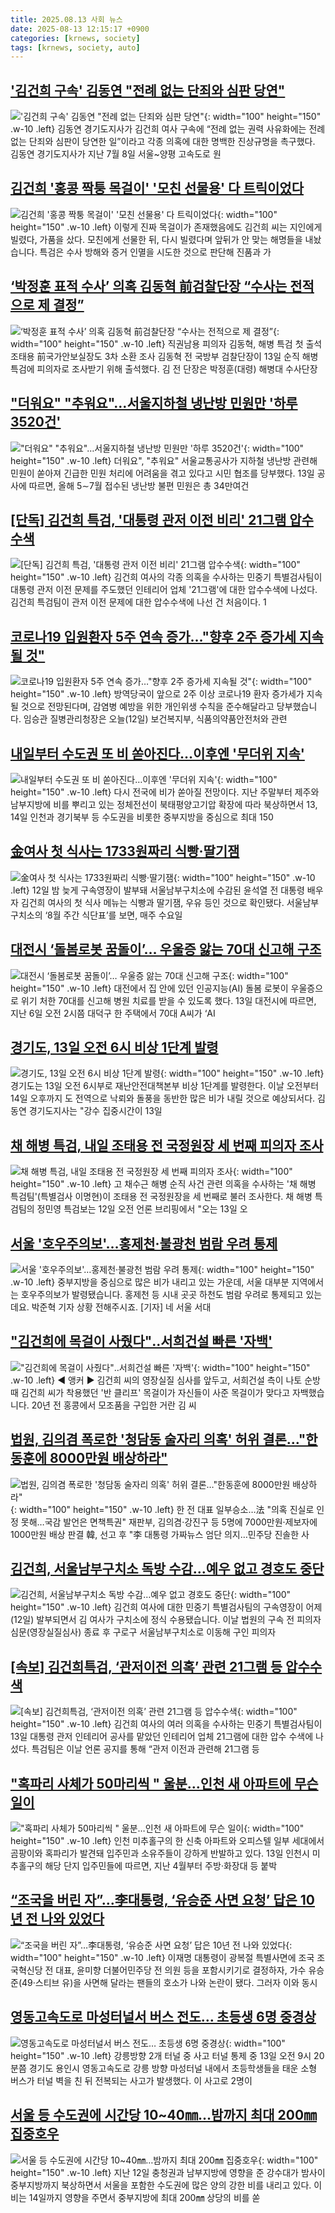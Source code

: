 ```yaml
---
title: 2025.08.13 사회 뉴스
date: 2025-08-13 12:15:17 +0900
categories: [krnews, society]
tags: [krnews, society, auto]
---
```

## ['김건희 구속' 김동연 "전례 없는 단죄와 심판 당연"](https://n.news.naver.com/mnews/article/018/0006088436)

!['김건희 구속' 김동연 "전례 없는 단죄와 심판 당연"](https://mimgnews.pstatic.net/image/origin/018/2025/08/13/6088436.jpg?type=nf220_150){: width="100" height="150" .w-10 .left}
김동연 경기도지사가 김건희 여사 구속에 “전례 없는 권력 사유화에는 전례 없는 단죄와 심판이 당연한 일”이라고 각종 의혹에 대한 명백한 진상규명을 촉구했다. 김동연 경기도지사가 지난 7월 8일 서울~양평 고속도로 원

## [김건희 '홍콩 짝퉁 목걸이' '모친 선물용' 다 트릭이었다](https://n.news.naver.com/mnews/article/437/0000452475)

![김건희 '홍콩 짝퉁 목걸이' '모친 선물용' 다 트릭이었다](https://mimgnews.pstatic.net/image/origin/437/2025/08/12/452475.jpg?type=nf220_150){: width="100" height="150" .w-10 .left}
이렇게 진짜 목걸이가 존재했음에도 김건희 씨는 지인에게 빌렸다, 가품을 샀다. 모친에게 선물한 뒤, 다시 빌렸다며 앞뒤가 안 맞는 해명들을 내놨습니다. 특검은 수사 방해와 증거 인멸을 시도한 것으로 판단해 진품과 가

## [‘박정훈 표적 수사’ 의혹 김동혁 前검찰단장 “수사는 전적으로 제 결정”](https://n.news.naver.com/mnews/article/023/0003922826)

![‘박정훈 표적 수사’ 의혹 김동혁 前검찰단장 “수사는 전적으로 제 결정”](https://mimgnews.pstatic.net/image/origin/023/2025/08/13/3922826.jpg?type=nf220_150){: width="100" height="150" .w-10 .left}
직권남용 피의자 김동혁, 해병 특검 첫 출석 조태용 前국가안보실장도 3차 소환 조사 김동혁 전 국방부 검찰단장이 13일 순직 해병 특검에 피의자로 조사받기 위해 출석했다. 김 전 단장은 박정훈(대령) 해병대 수사단장

## ["더워요" "추워요"…서울지하철 냉난방 민원만 '하루 3520건'](https://n.news.naver.com/mnews/article/025/0003461675)

!["더워요" "추워요"…서울지하철 냉난방 민원만 '하루 3520건'](https://mimgnews.pstatic.net/image/origin/025/2025/08/13/3461675.jpg?type=nf220_150){: width="100" height="150" .w-10 .left}
더워요", "추워요" 서울교통공사가 지하철 냉난방 관련해 민원이 쏟아져 긴급한 민원 처리에 어려움을 겪고 있다고 시민 협조를 당부했다. 13일 공사에 따르면, 올해 5∼7월 접수된 냉난방 불편 민원은 총 34만여건

## [[단독] 김건희 특검, '대통령 관저 이전 비리' 21그램 압수수색](https://n.news.naver.com/mnews/article/469/0000881294)

![[단독] 김건희 특검, '대통령 관저 이전 비리' 21그램 압수수색](https://mimgnews.pstatic.net/image/origin/469/2025/08/13/881294.jpg?type=nf220_150){: width="100" height="150" .w-10 .left}
김건희 여사의 각종 의혹을 수사하는 민중기 특별검사팀이 대통령 관저 이전 문제를 주도했던 인테리어 업체 '21그램'에 대한 압수수색에 나섰다. 김건희 특검팀이 관저 이전 문제에 대한 압수수색에 나선 건 처음이다. 1

## [코로나19 입원환자 5주 연속 증가…"향후 2주 증가세 지속될 것"](https://n.news.naver.com/mnews/article/057/0001902047)

![코로나19 입원환자 5주 연속 증가…"향후 2주 증가세 지속될 것"](https://mimgnews.pstatic.net/image/origin/057/2025/08/12/1902047.jpg?type=nf220_150){: width="100" height="150" .w-10 .left}
방역당국이 앞으로 2주 이상 코로나19 환자 증가세가 지속될 것으로 전망된다며, 감염병 예방을 위한 개인위생 수칙을 준수해달라고 당부했습니다. 임승관 질병관리청장은 오늘(12일) 보건복지부, 식품의약품안전처와 관련

## [내일부터 수도권 또 비 쏟아진다…이후엔 '무더위 지속'](https://n.news.naver.com/mnews/article/015/0005169731)

![내일부터 수도권 또 비 쏟아진다…이후엔 '무더위 지속'](https://mimgnews.pstatic.net/image/origin/015/2025/08/12/5169731.jpg?type=nf220_150){: width="100" height="150" .w-10 .left}
다시 전국에 비가 쏟아질 전망이다. 지난 주말부터 제주와 남부지방에 비를 뿌리고 있는 정체전선이 북태평양고기압 확장에 따라 북상하면서 13, 14일 인천과 경기북부 등 수도권을 비롯한 중부지방을 중심으로 최대 150

## [金여사 첫 식사는 1733원짜리 식빵·딸기잼](https://n.news.naver.com/mnews/article/023/0003922730)

![金여사 첫 식사는 1733원짜리 식빵·딸기잼](https://mimgnews.pstatic.net/image/origin/023/2025/08/13/3922730.jpg?type=nf220_150){: width="100" height="150" .w-10 .left}
12일 밤 늦게 구속영장이 발부돼 서울남부구치소에 수감된 윤석열 전 대통령 배우자 김건희 여사의 첫 식사 메뉴는 식빵과 딸기잼, 우유 등인 것으로 확인됐다. 서울남부구치소의 ‘8월 주간 식단표’를 보면, 매주 수요일

## [대전시 ‘돌봄로봇 꿈돌이’… 우울증 앓는 70대 신고해 구조](https://n.news.naver.com/mnews/article/366/0001099964)

![대전시 ‘돌봄로봇 꿈돌이’… 우울증 앓는 70대 신고해 구조](https://mimgnews.pstatic.net/image/origin/366/2025/08/13/1099964.jpg?type=nf220_150){: width="100" height="150" .w-10 .left}
대전에서 집 안에 있던 인공지능(AI) 돌봄 로봇이 우울증으로 위기 처한 70대를 신고해 병원 치료를 받을 수 있도록 했다. 13일 대전시에 따르면, 지난 6일 오전 2시쯤 대덕구 한 주택에서 70대 A씨가 ‘AI

## [경기도, 13일 오전 6시 비상 1단계 발령](https://n.news.naver.com/mnews/article/031/0000956677)

![경기도, 13일 오전 6시 비상 1단계 발령](https://mimgnews.pstatic.net/image/origin/031/2025/08/12/956677.jpg?type=nf220_150){: width="100" height="150" .w-10 .left}
경기도는 13일 오전 6시부로 재난안전대책본부 비상 1단계를 발령한다. 이날 오전부터 14일 오후까지 도 전역으로 낙뢰와 돌풍을 동반한 많은 비가 내릴 것으로 예상되서다. 김동연 경기도지사는 "강수 집중시간이 13일

## [채 해병 특검, 내일 조태용 전 국정원장 세 번째 피의자 조사](https://n.news.naver.com/mnews/article/008/0005234841)

![채 해병 특검, 내일 조태용 전 국정원장 세 번째 피의자 조사](https://mimgnews.pstatic.net/image/origin/008/2025/08/12/5234841.jpg?type=nf220_150){: width="100" height="150" .w-10 .left}
고 채수근 해병 순직 사건 관련 의혹을 수사하는 '채 해병 특검팀'(특별검사 이명현)이 조태용 전 국정원장을 세 번째로 불러 조사한다. 채 해병 특검팀의 정민영 특검보는 12일 오전 언론 브리핑에서 "오는 13일 오

## [서울 '호우주의보'…홍제천·불광천 범람 우려 통제](https://n.news.naver.com/mnews/article/422/0000770110)

![서울 '호우주의보'…홍제천·불광천 범람 우려 통제](https://mimgnews.pstatic.net/image/origin/422/2025/08/13/770110.jpg?type=nf220_150){: width="100" height="150" .w-10 .left}
중부지방을 중심으로 많은 비가 내리고 있는 가운데, 서울 대부분 지역에서는 호우주의보가 발령됐습니다. 홍제천 등 시내 곳곳 하천도 범람 우려로 통제되고 있는데요. 박준혁 기자 상황 전해주시죠. [기자] 네 서울 서대

## ["김건희에 목걸이 사줬다"‥서희건설 빠른 '자백'](https://n.news.naver.com/mnews/article/214/0001442414)

!["김건희에 목걸이 사줬다"‥서희건설 빠른 '자백'](https://mimgnews.pstatic.net/image/origin/214/2025/08/13/1442414.jpg?type=nf220_150){: width="100" height="150" .w-10 .left}
◀ 앵커 ▶ 김건희 씨의 영장실질 심사를 앞두고, 서희건설 측이 나토 순방 때 김건희 씨가 착용했던 '반 클리프' 목걸이가 자신들이 사준 목걸이가 맞다고 자백했습니다. 20년 전 홍콩에서 모조품을 구입한 거란 김 씨

## [법원, 김의겸 폭로한 '청담동 술자리 의혹' 허위 결론…"한동훈에 8000만원 배상하라"](https://n.news.naver.com/mnews/article/586/0000109350)

![법원, 김의겸 폭로한 '청담동 술자리 의혹' 허위 결론…"한동훈에 8000만원 배상하라"](https://mimgnews.pstatic.net/image/origin/586/2025/08/13/109350.jpg?type=nf220_150){: width="100" height="150" .w-10 .left}
한 전 대표 일부승소…法 "의혹 진실로 인정 못해…국감 발언은 면책특권" 재판부, 김의겸·강진구 등 5명에 7000만원·제보자에 1000만원 배상 판결 韓, 선고 후 "李 대통령 가짜뉴스 엄단 의지…민주당 진솔한 사

## [김건희, 서울남부구치소 독방 수감…예우 없고 경호도 중단](https://n.news.naver.com/mnews/article/055/0001283426)

![김건희, 서울남부구치소 독방 수감…예우 없고 경호도 중단](https://mimgnews.pstatic.net/image/origin/055/2025/08/13/1283426.jpg?type=nf220_150){: width="100" height="150" .w-10 .left}
김건희 여사에 대한 민중기 특별검사팀의 구속영장이 어제(12일) 발부되면서 김 여사가 구치소에 정식 수용됐습니다. 이날 법원의 구속 전 피의자 심문(영장실질심사) 종료 후 구로구 서울남부구치소로 이동해 구인 피의자

## [[속보] 김건희특검, ‘관저이전 의혹’ 관련 21그램 등 압수수색](https://n.news.naver.com/mnews/article/009/0005540650)

![[속보] 김건희특검, ‘관저이전 의혹’ 관련 21그램 등 압수수색](https://mimgnews.pstatic.net/image/origin/009/2025/08/13/5540650.jpg?type=nf220_150){: width="100" height="150" .w-10 .left}
김건희 여사의 여러 의혹을 수사하는 민중기 특별검사팀이 13일 대통령 관저 인테리어 공사를 맡았던 인테리어 업체 21그램에 대한 압수 수색에 나섰다. 특검팀은 이날 언론 공지를 통해 “관저 이전과 관련해 21그램 등

## ["혹파리 사체가 50마리씩 " 울분…인천 새 아파트에 무슨 일이](https://n.news.naver.com/mnews/article/052/0002232189)

!["혹파리 사체가 50마리씩 " 울분…인천 새 아파트에 무슨 일이](https://mimgnews.pstatic.net/image/origin/052/2025/08/13/2232189.jpg?type=nf220_150){: width="100" height="150" .w-10 .left}
인천 미추홀구의 한 신축 아파트와 오피스텔 일부 세대에서 곰팡이와 혹파리가 발견돼 입주민과 소유주들이 강하게 반발하고 있다. 13일 인천시 미추홀구의 해당 단지 입주민들에 따르면, 지난 4월부터 주방·화장대 등 붙박

## [“조국을 버린 자”…李대통령, ‘유승준 사면 요청’ 답은 10년 전 나와 있었다](https://n.news.naver.com/mnews/article/014/0005390565)

![“조국을 버린 자”…李대통령, ‘유승준 사면 요청’ 답은 10년 전 나와 있었다](https://mimgnews.pstatic.net/image/origin/014/2025/08/12/5390565.jpg?type=nf220_150){: width="100" height="150" .w-10 .left}
이재명 대통령이 광복절 특별사면에 조국 조국혁신당 전 대표, 윤미향 더불어민주당 전 의원 등을 포함시키기로 결정하자, 가수 유승준(49·스티브 유)을 사면해 달라는 팬들의 호소가 나와 논란이 됐다. 그러자 이와 동시

## [영동고속도로 마성터널서 버스 전도… 초등생 6명 중경상](https://n.news.naver.com/mnews/article/366/0001099965)

![영동고속도로 마성터널서 버스 전도… 초등생 6명 중경상](https://mimgnews.pstatic.net/image/origin/366/2025/08/13/1099965.jpg?type=nf220_150){: width="100" height="150" .w-10 .left}
강릉방향 2개 터널 중 사고 터널 통제 중 13일 오전 9시 20분쯤 경기도 용인시 영동고속도로 강릉 방향 마성터널 내에서 초등학생들을 태운 소형 버스가 터널 벽을 친 뒤 전복되는 사고가 발생했다. 이 사고로 2명이

## [서울 등 수도권에 시간당 10~40㎜…밤까지 최대 200㎜ 집중호우](https://n.news.naver.com/mnews/article/018/0006088571)

![서울 등 수도권에 시간당 10~40㎜…밤까지 최대 200㎜ 집중호우](https://mimgnews.pstatic.net/image/origin/018/2025/08/13/6088571.jpg?type=nf220_150){: width="100" height="150" .w-10 .left}
지난 12일 충청권과 남부지방에 영향을 준 강수대가 밤사이 중부지방까지 북상하면서 서울을 포함한 수도권에 많은 양의 강한 비를 내리고 있다. 이 비는 14일까지 영향을 주면서 중부지방에 최대 200㎜ 상당의 비를 쏟

